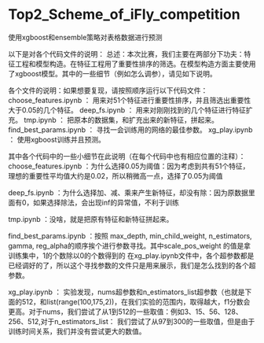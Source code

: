 # Top2_Scheme_of_iFly_competition
使用xgboost和ensemble策略对表格数据进行预测

以下是对各个代码文件的说明：
总述：本次比赛，我们主要在两部分下功夫：特征工程和模型构造。在特征工程用了重要性排序的筛选。在模型构造方面主要使用了xgboost模型。其中的一些细节（例如怎么调参），请见如下说明。

各个文件的说明：如果想要复现，请按照顺序运行以下代码文件：
choose_features.ipynb   ： 用来对51个特征进行重要性排序，并且筛选出重要性大于0.05的几个特征。
deep_fs.ipynb  ：  用来对刚刚找到的几个特征进行特征扩充。
tmp.ipynb   ： 把原本的数据集，和扩充出来的新特征，拼起来。
find_best_params.ipynb ： 寻找一会训练用的网络的最佳参数。
xg_play.ipynb  ： 使用xgboost训练并且预测。


其中各个代码中的一些小细节在此说明（在每个代码中也有相应位置的注释）：
choose_features.ipynb ：为什么选择0.05为阈值：因为考虑到共有51个特征，理想的重要性平均值大约是0.02，所以稍微高一点，选择了0.05为阈值

deep_fs.ipynb  ：为什么选择加、减、乘来产生新特征，却没有除：因为原数据里面有0，如果选择除法，会出现inf的异常值，不利于训练

tmp.ipynb   ：没啥，就是把原有特征和新特征拼起来。

find_best_params.ipynb ：按照 max_depth, min_child_weight, n_estimators, gamma, reg_alpha的顺序挨个进行参数寻找。其中scale_pos_weight 的值是拿训练集中，1的个数除以0的个数得到的
                                          在xg_play.ipynb文件中，各个超参数都是已经调好的了，所以这个寻找参数的文件只是用来展示，我们是怎么找到的各个超参数。

xg_play.ipynb  ： 实验发现，nums超参数和n_estimators_list超参数（也就是下面的512，和list(range(100,175,2))，在我们实验的范围内，取得越大，f1分数会更高。对于nums，我们尝试了从1到512的一些取值：例如3、15、56、128、256、512,对于n_estimators_list： 我们尝试了从97到300的一些取值，但是由于训练时间关系，我们并没有尝试更大的数值。
